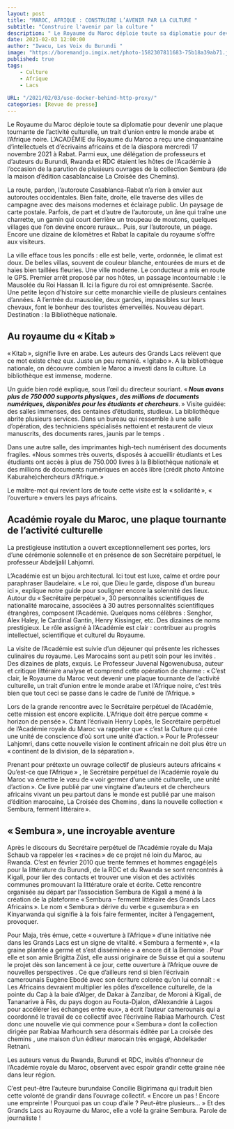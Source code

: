 ```yaml
---
layout: post
title: "MAROC, AFRIQUE : CONSTRUIRE L’AVENIR PAR LA CULTURE "
subtitle: "Construire l'avenir par la culture "
description: " Le Royaume du Maroc déploie toute sa diplomatie pour devenir une plaque tournante de l’activité culturelle, un trait d’union entre le monde arabe et l’Afrique noire. L’ACADÉMIE du Royaume du Maroc a reçu une cinquantaine d’intellectuels et d’écrivains africains et de la diaspora mercredi 17 novembre 2021 à Rabat. Parmi eux, une délégation de professeurs et d’auteurs du Burundi, Rwanda et RDC étaient les hôtes de l’Académie à l’occasion de la parution de plusieurs ouvrages de la collection Sembura (de la maison d’édition casablancaise La Croisée des Chemins)."
date: 2021-02-03 12:00:00
author: "Iwacu, Les Voix du Burundi "
image: "https://boremandjo.imgix.net/photo-1582307811683-75b18a39ab71.jpg"
published: true
tags:
    - Culture
    - Afrique
    - Lacs
  
URL: "/2021/02/03/use-docker-behind-http-proxy/"
categories: [Revue de presse]
---
```


Le Royaume du Maroc déploie toute sa diplomatie pour devenir une plaque tournante de l’activité culturelle, un trait d’union entre le monde arabe et l’Afrique noire. L’ACADÉMIE du Royaume du Maroc a reçu une cinquantaine d’intellectuels et d’écrivains africains et de la diaspora mercredi 17 novembre 2021 à Rabat. Parmi eux, une délégation de professeurs et d’auteurs du Burundi, Rwanda et RDC étaient les hôtes de l’Académie à l’occasion de la parution de plusieurs ouvrages de la collection Sembura (de la maison d’édition casablancaise La Croisée des Chemins).

La route, pardon, l’autoroute Casablanca-Rabat n’a rien à envier aux autoroutes occidentales. Bien faite, droite, elle traverse des villes de campagne avec des maisons modernes et éclairage public. Un paysage de carte postale. Parfois, de part et d’autre de l’autoroute, un âne qui traîne une charrette, un gamin qui court derrière un troupeau de moutons, quelques villages que l’on devine encore ruraux… Puis, sur l’autoroute, un péage. Encore une dizaine de kilomètres et Rabat la capitale du royaume s’offre aux visiteurs.

La ville efface tous les poncifs : elle est belle, verte, ordonnée, le climat est doux. De belles villas, souvent de couleur blanche, entourées de murs et de haies bien taillées fleuries. Une ville moderne. Le conducteur a mis en route le GPS. Premier arrêt proposé par nos hôtes, un passage incontournable : le Mausolée du Roi Hassan II. Ici la figure du roi est omniprésente. Sacrée. Une petite leçon d’histoire sur cette monarchie vieille de plusieurs centaines d’années. A l’entrée du mausolée, deux gardes, impassibles sur leurs chevaux, font le bonheur des touristes émerveillés. Nouveau départ. Destination : la Bibliothèque nationale.

## Au royaume du « Kitab »

« Kitab », signifie livre en arabe. Les auteurs des Grands Lacs relèvent que ce mot existe chez eux. Juste un peu remanié. « Igitabo ». A la bibliothèque nationale, on découvre combien le Maroc a investi dans la culture. La bibliothèque est immense, moderne.

Un guide bien rodé explique, sous l’œil du directeur souriant.  « ***Nous avons plus de 750 000 supports physiques , des millions de documents numériques, disponibles pour les étudiants et chercheurs***. » Visite guidée: des salles immenses, des centaines d’étudiants, studieux. La bibliothèque abrite plusieurs services. Dans un bureau qui ressemble à une salle d’opération, des techniciens spécialisés nettoient et restaurent de vieux manuscrits, des documents rares, jaunis par le temps .

Dans une autre salle, des imprimantes high-tech numérisent des documents fragiles. «Nous sommes très ouverts, disposés à accueillir étudiants et
Les étudiants ont accès à plus de 750.000 livres à la Bibliothèque nationale et des millions de documents numériques en accès libre (crédit photo Antoine Kaburahe)chercheurs d’Afrique. »

Le maître-mot qui revient lors de toute cette visite est la « solidarité », « l’ouverture » envers les pays africains.

 ## Académie royale du Maroc, une plaque tournante de l’activité culturelle

La prestigieuse institution a ouvert exceptionnellement ses portes, lors d’une cérémonie solennelle et en présence de son Secrétaire perpétuel, le professeur Abdeljalil Lahjomri.

L’Académie est un bijou architectural. Ici tout est luxe, calme et ordre pour paraphraser Baudelaire. « Le roi, que Dieu le garde, dispose d’un bureau ici », explique notre guide pour souligner encore la solennité des lieux. Autour du « Secrétaire perpétuel », 30 personnalités scientifiques de nationalité marocaine, associées à 30 autres personnalités scientifiques étrangères, composent l’Académie. Quelques noms célèbres : Senghor, Alex Haley, le Cardinal Gantin, Henry Kissinger, etc. Des dizaines de noms prestigieux. Le rôle assigné à l’Académie est clair : contribuer au progrès intellectuel, scientifique et culturel du Royaume.

La visite de l’Académie est suivie d’un déjeuner qui présente les richesses culinaires du royaume. Les Marocains sont au petit soin pour les invités . Des dizaines de plats, exquis. Le Professeur Juvenal Ngowenubusa, auteur et critique littéraire analyse et comprend cette opération de charme : « C’est clair, le Royaume du Maroc veut devenir une plaque tournante de l’activité culturelle, un trait d’union entre le monde arabe et l’Afrique noire, c’est très bien que tout ceci se passe dans le cadre de l’unité de l’Afrique. »

Lors de la grande rencontre avec le Secrétaire perpétuel de l’Académie, cette mission est encore explicite. L’Afrique doit être perçue comme « horizon de pensée ». Citant l’écrivain Henry Lopès, le Secrétaire perpétuel de l’Académie royale du Maroc va rappeler que « c’est la Culture qui crée une unité de conscience d’où sort une unité d’action. » Pour le Professeur Lahjomri, dans cette nouvelle vision le continent africain ne doit plus être un « continent de la division, de la séparation ».

Prenant pour prétexte un ouvrage collectif de plusieurs auteurs africains « Qu’est-ce que l’Afrique » , le Secrétaire perpétuel de l’Académie royale du Maroc va émettre le vœu de « voir germer d’une unité culturelle, une unité d’action ». Ce livre publié par une vingtaine d’auteurs et de chercheurs africains vivant un peu partout dans le monde est publié par une maison d’édition marocaine, La Croisée des Chemins , dans la nouvelle collection « Sembura, ferment littéraire ».

 ## « Sembura », une incroyable aventure

 Après le discours du Secrétaire perpétuel de l’Académie royale du Maja Schaub va rappeler les « racines » de ce projet né loin du Maroc, au Rwanda. C’est en février 2010 que trente femmes et hommes engagé(e)s pour la littérature du Burundi, de la RDC et du Rwanda se sont rencontrés à Kigali, pour lier des contacts et trouver une vision et des activités communes promouvant la littérature orale et écrite. Cette rencontre organisée au départ par l’association Sembura de Kigali a mené à la création de la plateforme « Sembura – ferment littéraire des Grands Lacs Africains ». Le nom « Sembura » dérive du verbe « gusembura » en Kinyarwanda qui signifie à la fois faire fermenter, inciter à l’engagement, provoquer.

 Pour Maja, très émue, cette « ouverture à l’Afrique » d’une initiative née dans les Grands Lacs est un signe de vitalité. « Sembura a fermenté », « la graine plantée a germé et s’est disséminée » a encore dit la Bernoise . Pour elle et son amie Brigitta Züst, elle aussi originaire de Suisse et qui a soutenu le projet dès son lancement à ce jour, cette ouverture à l’Afrique ouvre de nouvelles perspectives . Ce que d’ailleurs rend si bien l’écrivain camerounais Eugène Ebodé avec son écriture colorée qu’on lui connaît : «  Les Africains devraient multiplier les pôles d’excellence culturelle, de la pointe du Cap à la baie d’Alger, de Dakar à Zanzibar, de Moroni à Kigali, de Tananarive à Fès, du pays dogon au Fouta-Djalon, d’Alexandrie à Lagos pour accélérer les échanges entre eux», a écrit l’auteur camerounais qui a coordonné le travail de ce collectif avec l’écrivaine Rabiaa Marhourch.
C’est donc une nouvelle vie qui commence pour « Sembura » dont la collection dirigée par Rabiaa Marhourch sera désormais éditée par La croisée des chemins , une maison d’un éditeur marocain très engagé, Abdelkader Retnani.

Les auteurs venus du Rwanda, Burundi et RDC, invités d’honneur de l’Académie royale du Maroc, observent avec espoir grandir cette graine née dans leur région.

C’est peut-être l’auteure burundaise Concilie Bigirimana qui traduit bien cette volonté de grandir dans l’ouvrage collectif. « Encore un pas ! Encore une empreinte ! Pourquoi pas un coup d’aile ? Peut-être plusieurs… » Et des Grands Lacs au Royaume du Maroc, elle a volé la graine Sembura. Parole de journaliste !

